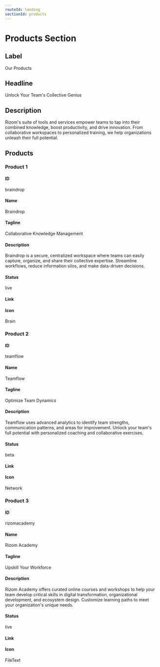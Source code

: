 ```yaml
---
routeId: landing
sectionId: products
---
```

# Products Section

## Label
Our Products

## Headline
Unlock Your Team's Collective Genius

## Description
Rizom's suite of tools and services empower teams to tap into their combined knowledge, boost productivity, and drive innovation. From collaborative workspaces to personalized training, we help organizations unleash their full potential.

## Products

### Product 1

#### ID
braindrop

#### Name
Braindrop

#### Tagline
Collaborative Knowledge Management

#### Description
Braindrop is a secure, centralized workspace where teams can easily capture, organize, and share their collective expertise. Streamline workflows, reduce information silos, and make data-driven decisions.

#### Status
live

#### Link


#### Icon
Brain

### Product 2

#### ID
teamflow

#### Name
Teamflow

#### Tagline
Optimize Team Dynamics

#### Description
Teamflow uses advanced analytics to identify team strengths, communication patterns, and areas for improvement. Unlock your team's full potential with personalized coaching and collaborative exercises.

#### Status
beta

#### Link


#### Icon
Network

### Product 3

#### ID
rizomacademy

#### Name
Rizom Academy

#### Tagline
Upskill Your Workforce

#### Description
Rizom Academy offers curated online courses and workshops to help your team develop critical skills in digital transformation, organizational development, and ecosystem design. Customize learning paths to meet your organization's unique needs.

#### Status
live

#### Link


#### Icon
FileText
